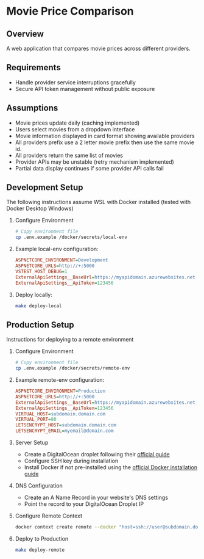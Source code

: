 # Movie Price Comparison

## Overview
A web application that compares movie prices across different providers.

## Requirements
- Handle provider service interruptions gracefully
- Secure API token management without public exposure

## Assumptions
- Movie prices update daily (caching implemented)
- Users select movies from a dropdown interface
- Movie information displayed in card format showing available providers
- All providers prefix use a 2 letter movie prefix then use the same movie id.
- All providers return the same list of movies
- Provider APIs may be unstable (retry mechanism implemented)
- Partial data display continues if some provider API calls fail

## Development Setup
The following instructions assume WSL with Docker installed (tested with Docker Desktop Windows)

1. Configure Environment
   ```bash
   # Copy environment file
   cp .env.example /docker/secrets/local-env
   ```

2. Example local-env configuration:
   ```ini
   ASPNETCORE_ENVIRONMENT=Development
   ASPNETCORE_URLS=http://+:5000
   VSTEST_HOST_DEBUG=1
   ExternalApiSettings__BaseUrl=https://myapidomain.azurewebsites.net
   ExternalApiSettings__ApiToken=123456
   ```

3. Deploy locally:
   ```bash
   make deploy-local
   ```

## Production Setup
Instructions for deploying to a remote environment

1. Configure Environment
   ```bash
   # Copy environment file
   cp .env.example /docker/secrets/remote-env
   ```

2. Example remote-env configuration:
   ```ini
   ASPNETCORE_ENVIRONMENT=Production
   ASPNETCORE_URLS=http://+:5000
   ExternalApiSettings__BaseUrl=https://myapidomain.azurewebsites.net
   ExternalApiSettings__ApiToken=123456
   VIRTUAL_HOST=subdomain.domain.com
   VIRTUAL_PORT=80
   LETSENCRYPT_HOST=subdomain.domain.com
   LETSENCRYPT_EMAIL=myemail@domain.com
   ```

3. Server Setup
   - Create a DigitalOcean droplet following their [official guide](https://docs.digitalocean.com/products/droplets/how-to/create/)
   - Configure SSH key during installation
   - Install Docker if not pre-installed using the [official Docker installation guide](https://docs.docker.com/engine/install/ubuntu/#install-using-the-repository)

4. DNS Configuration
   - Create an A Name Record in your website's DNS settings
   - Point the record to your DigitalOcean Droplet IP

5. Configure Remote Context
   ```bash
   docker context create remote --docker "host=ssh://user@subdomain.domain.com"
   ```

6. Deploy to Production
   ```bash
   make deploy-remote
   ```